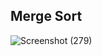 ## Merge Sort

![Screenshot (279)](https://user-images.githubusercontent.com/98957434/170839589-df7200c1-6082-431d-bd35-452fd7fc9c3b.png)
